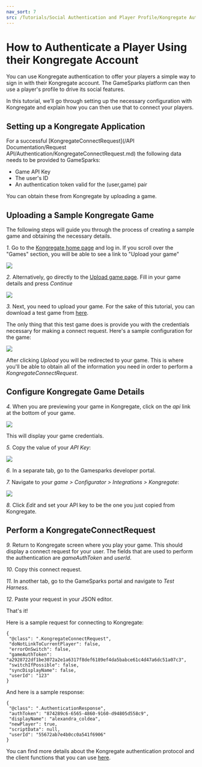 ```yaml
---
nav_sort: 7
src: /Tutorials/Social Authentication and Player Profile/Kongregate Authentication.md
---
```


# How to Authenticate a Player Using their Kongregate Account

You can use Kongregate authentication to offer your players a simple way to sign in with their Kongregate account. The GameSparks platform can then use a player's profile to drive its social features.

In this tutorial, we’ll go through setting up the necessary configuration with Kongregate and explain how you can then use that to connect your players.

## Setting up a Kongregate Application

For a successful [KongregateConnectRequest](/API Documentation/Request API/Authentication/KongregateConnectRequest.md) the following data needs to be provided to GameSparks:

* Game API Key
* The user's ID
* An authentication token valid for the (user,game) pair

You can obtain these from Kongregate by uploading a game.

## Uploading a Sample Kongregate Game

The following steps will guide you through the process of creating a sample game and obtaining the necessary details.

*1.* Go to the [Kongregate home page](http://www.kongregate.com/) and log in. If you scroll over the "Games" section, you will be able to see a link to "Upload your game"

![](img/AuthKon/1.png)

*2.* Alternatively, go directly to the [Upload game page](http://www.kongregate.com/games/new). Fill in your game details and press *Continue*

![](img/AuthKon/2.png)

*3.* Next, you need to upload your game. For the sake of this tutorial, you can download a test game from [here](http://repo.gamesparks.net.s3.amazonaws.com/docs/tutorial-assets/kongregate.zip).  

The only thing that this test game does is provide you with the credentials necessary for making a connect request. Here's a sample configuration for the game:

![](img/AuthKon/3.png)

After clicking *Upload* you will be redirected to your game. This is where you'll be able to obtain all of the information you need in order to perform a *KongregateConnectRequest*.

## Configure Kongregate Game Details

*4.* When you are previewing your game in Kongregate, click on the *api* link at the bottom of your game.

![](img/AuthKon/4.png)

This will display your game credentials.

*5.* Copy the value of your *API Key*:

![](img/AuthKon/5.png)

*6.* In a separate tab, go to the Gamesparks developer portal.

*7.* Navigate to *your game > Configurator > Integrations > Kongregate*:

![](img/AuthKon/6.png)

*8.* Click *Edit* and set your API key to be the one you just copied from Kongregate.

## Perform a KongregateConnectRequest

*9.* Return to Kongregate screen where you play your game. This should display a connect request for your user. The fields that are used to perform the authentication are *gameAuthToken* and *userId*.

*10.* Copy this connect request.

*11.* In another tab, go to the GameSparks portal and navigate to *Test Harness*.

*12.* Paste your request in your JSON editor.

That's it!

Here is a sample request for connecting to Kongregate:

```  
{
 "@class": ".KongregateConnectRequest",
 "doNotLinkToCurrentPlayer": false,
 "errorOnSwitch": false,
 "gameAuthToken": "a2928722df1be3072a2e1a6317f8def6189ef4da5babce61c4d47a6dc51a07c3",
 "switchIfPossible": false,
 "syncDisplayName": false,
 "userId": "123"
}
```

And here is a sample response:

```
{
 "@class": ".AuthenticationResponse",
 "authToken": "874289c6-6565-4860-9160-d94805d558c9",
 "displayName": "alexandra_coldea",
 "newPlayer": true,
 "scriptData": null,
 "userId": "55672ab7e4b0cc0a541f6906"
}
```

You can find more details about the Kongregate authentication protocol and the client functions that you can use [here](http://developers.kongregate.com/docs/api-overview/intro).

